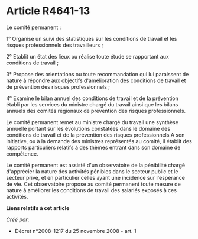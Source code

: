 # Article R4641-13

Le comité permanent : 

1° Organise un suivi des statistiques sur les conditions de travail et les risques professionnels des travailleurs ; 

2° Etablit un état des lieux ou réalise toute étude se rapportant aux conditions de travail ; 

3° Propose des orientations ou toute recommandation qui lui paraissent de nature à répondre aux objectifs d'amélioration des
conditions de travail et de prévention des risques professionnels ; 

4° Examine le bilan annuel des conditions de travail et de la prévention établi par les services du ministre chargé du
travail ainsi que les bilans annuels des comités régionaux de prévention des risques professionnels. 

Le comité permanent remet au ministre chargé du travail une synthèse annuelle portant sur les évolutions constatées dans le
domaine des conditions de travail et de la prévention des risques professionnels.A son initiative, ou à la demande des
ministres représentés au comité, il établit des rapports particuliers relatifs à des thèmes entrant dans son domaine de
compétence. 

Le comité permanent est assisté d'un observatoire de la pénibilité chargé d'apprécier la nature des activités pénibles dans
le secteur public et le secteur privé, et en particulier celles ayant une incidence sur l'espérance de vie. Cet observatoire
propose au comité permanent toute mesure de nature à améliorer les conditions de travail des salariés exposés à ces
activités.

**Liens relatifs à cet article**

_Créé par_:

  - Décret n°2008-1217 du 25 novembre 2008 - art. 1
